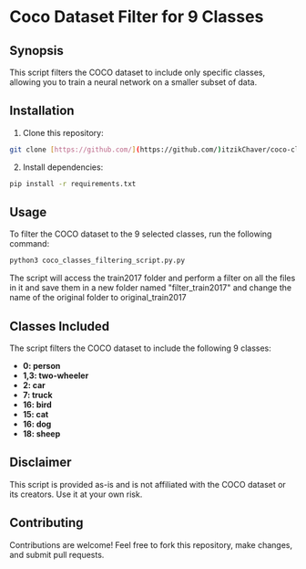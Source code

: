 # Coco Dataset Filter for 9 Classes

## Synopsis

This script filters the COCO dataset to include only specific classes, allowing you to train a neural network on a smaller subset of data.

## Installation

1. Clone this repository:

```bash
git clone [https://github.com/](https://github.com/)itzikChaver/coco-classes-filter.git
```

2. Install dependencies:

```bash
pip install -r requirements.txt
```

## Usage

To filter the COCO dataset to the 9 selected classes, run the following command:

```bash
python3 coco_classes_filtering_script.py.py 
```
The script will access the train2017 folder and perform a filter on all the files in it and save them in a new folder named "filter_train2017" and change the name of the original folder to original_train2017

## Classes Included

The script filters the COCO dataset to include the following 9 classes:

* **0: person**
* **1,3: two-wheeler**
* **2: car**
* **7: truck**
* **16: bird**
* **15: cat**
* **16: dog**
* **18: sheep**

## Disclaimer

This script is provided as-is and is not affiliated with the COCO dataset or its creators. Use it at your own risk.

## Contributing

Contributions are welcome! Feel free to fork this repository, make changes, and submit pull requests.

